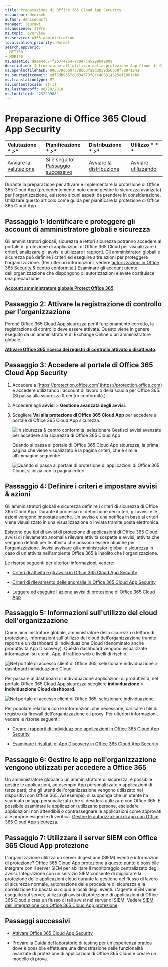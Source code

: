 ```yaml
---
title: Preparazione di Office 365 Cloud App Security
ms.author: deniseb
author: denisebmsft
manager: laurawi
ms.audience: ITPro
ms.topic: overview
ms.service: o365-administration
localization_priority: Normal
search.appverid:
- MET150
- MOE150
ms.assetid: d9ee4d67-f2b3-42b4-9c9e-c4529904990a
description: Introduzione all'utilizzo della protezione App Cloud di Office 365
ms.openlocfilehash: 906570c6607c70b63fa9d2059d56b50f7807124a
ms.sourcegitcommit: edf5db9357c0d34573f8cc406314525ef10d1eb9
ms.translationtype: MT
ms.contentlocale: it-IT
ms.lasthandoff: 08/28/2018
ms.locfileid: "23229988"
---
```

# <a name="get-ready-for-office-365-cloud-app-security"></a>Preparazione di Office 365 Cloud App Security
  
|Valutazione * *\>**|Pianificazione * *\>**|Distribuzione * *\>**|Utilizzo * * *|
|:-----|:-----|:-----|:-----|
|[Avviare la valutazione](office-365-cas-overview.md) <br/> |Si è seguito!  <br/> [Passaggio successivo](turn-on-office-365-cas.md) <br/> |[Avviare la distribuzione](turn-on-office-365-cas.md) <br/> |[Avviare utilizzando](utilization-activities-for-ocas.md) <br/> |
   
Durante la preparazione per attivare e implementare la protezione di Office 365 Cloud App (precedentemente noto come gestire la sicurezza avanzata) per l'organizzazione, esistono alcuni aspetti da prendere in considerazione. Utilizzare questo articolo come guida per pianificare la protezione di Office 365 Cloud App.
    
## <a name="step-1-identify-and-protect-your-global-and-security-administrator-accounts"></a>Passaggio 1: Identificare e proteggere gli account di amministratore globali e sicurezza

Gli amministratori globali, sicurezza e lettori sicurezza potranno accedere al portale di protezione di applicazioni di Office 365 Cloud per visualizzare i criteri, analizzare gli avvisi e utilizzare i rapporti. Gli amministratori globali e sicurezza può definire i criteri ed eseguire altre azioni per proteggere l'organizzazione. (Per ulteriori informazioni, vedere [autorizzazioni in Office 365 Security &amp; centro conformità](permissions-in-the-security-and-compliance-center.md).) Esaminare gli account utente dell'organizzazione che dispongono di autorizzazioni elevate costituisce una precauzione. 
  
 **[Account amministratore globale Protect Office 365](https://docs.microsoft.com/office365/enterprise/protect-your-global-administrator-accounts)**. 
  
## <a name="step-2-turn-on-audit-logging-for-your-organization"></a>Passaggio 2: Attivare la registrazione di controllo per l'organizzazione

Perché Office 365 Cloud App sicurezza per il funzionamento corretto, la registrazione di controllo deve essere attivata. Questo viene in genere eseguito da un amministratore di Exchange Online o un amministratore globale.
  
 **[Attivare Office 365 ricerca dei registri di controllo attivato o disattivato](turn-audit-log-search-on-or-off.md)**. 
  
## <a name="step-3-go-to-the-office-365-cloud-app-security-portal"></a>Passaggio 3: Accedere al portale di Office 365 Cloud App Security

1. Accedere a [https://protection.office.com](https://protection.office.com) e accedere utilizzando l'account di lavoro o della scuola per Office 365. (Si passa alla sicurezza &amp; centro conformità.) 
    
2. Accedere agli **avvisi** \> **Gestione avanzata degli avvisi**.
    
3. Scegliere **Vai alla protezione di Office 365 Cloud App** per accedere al portale di Office 365 Cloud App sicurezza. 
    
    ![In sicurezza &amp; centro conformità, selezionare Gestisci avvisi avanzate per accedere alla sicurezza di Office 365 Cloud App](media/958632d4-03e3-4ade-8e22-d5509db6fca7.png)
  
    Quando si passa al portale di Office 365 Cloud App sicurezza, la prima pagina che viene visualizzato è la pagina criteri, che è simile all'immagine seguente:
    
    ![Quando si passa al portale di protezione di applicazioni di Office 365 Cloud, si inizia con la pagina criteri](media/5cb8833c-4e08-438c-bab3-91b5106f6f3f.png)
  
## <a name="step-4-define-policies-and-set-up-alerts-amp-actions"></a>Passaggio 4: Definire i criteri e impostare avvisi &amp; azioni

Gli amministratori globali e sicurezza definire i criteri di sicurezza di Office 365 Cloud App. Durante il processo di definizione dei criteri, gli avvisi e le azioni vengono impostate anche. Un avviso è una notifica in base ai criteri viene visualizzato in una visualizzazione o inviata tramite posta elettronica. 
  
Esistono due tipi di avvisi di protezione di applicazioni di Office 365 Cloud: avvisi di rilevamento anomalia rilevare attività sospette e avvisi, attività che vengono definiti per le attività che possono essere atipiche per l'organizzazione. Avvisi avvisare gli amministratori globali e sicurezza in caso di un'attività nell'ambiente Office 365 è insolito che l'organizzazione.
  
Le risorse seguenti per ulteriori informazioni, vedere:
  
- [Criteri di attività e gli avvisi in Office 365 Cloud App Security](activity-policies-and-alerts.md)
    
- [Criteri di rilevamento delle anomalie in Office 365 Cloud App Security](anomaly-detection-policies-in-ocas.md)
    
- [Leggere ed eseguire l'azione avvisi di protezione di Office 365 Cloud App](review-office-365-cas-alerts.md)
    
## <a name="step-5-learn-about-your-organizations-cloud-usage"></a>Passaggio 5: Informazioni sull'utilizzo del cloud dell'organizzazione

Come amministratore globale, amministratore della sicurezza o lettore di protezione, informazioni sull'utilizzo del cloud dell'organizzazione tramite reports e un dashboard di individuazione Cloud (denominato anche produttività App Discovery). Questo dashboard vengono visualizzate informazioni su utenti, App, il traffico web e livelli di rischio.
  
![Nel portale di accesso client di Office 365, selezionare individuazione \> dashboard individuazione Cloud](media/61269290-fd82-4d4b-8045-aea1ebc82287.png)
  
Per passare al dashboard di individuazione applicazioni di produttività, nel portale Office 365 Cloud App sicurezza scegliere **individuazione** \> **individuazione Cloud dashboard**.
  
![Nel portale di accesso client di Office 365, selezionare individuazione](media/73b5299f-94b5-49dd-a00f-154d188eb2c5.png)
  
Per popolare relazioni con le informazioni che necessarie, caricare i file di registro da firewall dell'organizzazione e i proxy. Per ulteriori informazioni, vedere le risorse seguenti:
  
- [Creare i rapporti di individuazione applicazioni in Office 365 Cloud App Security](create-app-discovery-reports-in-ocas.md)
    
- [Esaminare i risultati di App Discovery in Office 365 Cloud App Security](review-app-discovery-findings-in-ocas.md)
    
## <a name="step-6-manage-apps-that-your-organization-is-using-to-access-office-365"></a>Passaggio 6: Gestire le app nell'organizzazione vengono utilizzati per accedere a Office 365

Un amministratore globale o un amministratore di sicurezza, è possibile gestire le applicazioni, ad esempio App personalizzate o applicazioni di terze parti, che gli utenti dell'organizzazione vengono utilizzato nei dispositivi con Office 365. Ad esempio, si supponga che un utente ha scaricato un'app personalizzata che si desidera utilizzare con Office 365. È possibile esaminare le applicazioni utilizzano persone, escludere applicazioni non attendibili o contrassegnare le applicazioni come approvati alle proprie esigenze di verifica. [Gestire le autorizzazioni di app con Office 365 Cloud App sicurezza](manage-app-permissions-in-ocas.md).
  
## <a name="step-7-use-your-siem-server-with-office-365-cloud-app-security"></a>Passaggio 7: Utilizzare il server SIEM con Office 365 Cloud App protezione

L'organizzazione utilizza un server di gestione (SIEM) eventi e informazioni di protezione? Office 365 Cloud App protezione a questo punto è possibile integrare con il server SIEM per abilitare il monitoraggio centralizzato degli avvisi. Integrazione con un servizio SIEM consente di migliorare la protezione delle applicazioni cloud durante la gestione del flusso di lavoro di sicurezza normale, automazione delle procedure di sicurezza e la correlazione tra basata su cloud e locali degli eventi. L'agente SIEM viene eseguito sul server, utilizza gli avvisi di protezione di applicazioni di Office 365 Cloud e crea un flusso di tali avvisi nel server di SIEM. Vedere [SIEM dell'integrazione con Office 365 Cloud App protezione](integrate-your-siem-server-with-office-365-cas.md).
  
## <a name="next-steps"></a>Passaggi successivi

- [Attivare Office 365 Cloud App Security](turn-on-office-365-cas.md)
    
- Provare la [Guida del laboratorio di testing](https://docs.microsoft.com/office365/enterprise/cloud-app-security-for-your-office-365-dev-test-environment) per un'esperienza pratica dove è possibile effettuare una dimostrazione delle funzionalità avanzate di protezione di applicazioni di Office 365 Cloud e creare un modello di prova. 
    

